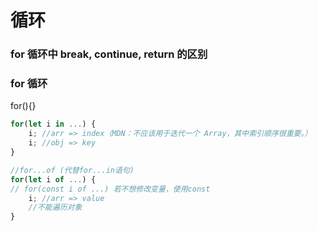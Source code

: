 # 循环

### for 循环中 break, continue, return 的区别

### for 循环

for(){}

```js
for(let i in ...) {
	i; //arr => index（MDN：不应该用于迭代一个 Array，其中索引顺序很重要。）
	i; //obj => key
}
```

```js
//for...of (代替for...in语句)
for(let i of ...) {
// for(const i of ...) 若不想修改变量，使用const
	i; //arr => value
	//不能遍历对象
}
```
